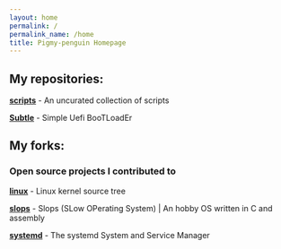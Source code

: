 ```yaml
---
layout: home
permalink: /
permalink_name: /home
title: Pigmy-penguin Homepage
---
```


## My repositories:

[**scripts**](https://github.com/Pigmy-penguin/scripts) - An uncurated collection of scripts

[**Subtle**](https://github.com/Pigmy-penguin/Subtle) - Simple Uefi BooTLoadEr

## My forks:
### Open source projects I contributed to

[**linux**](https://github.com/Pigmy-penguin/linux) - Linux kernel source tree

[**slops**](https://github.com/Pigmy-penguin/slops) - Slops (SLow OPerating System) | An hobby OS written in C and assembly

[**systemd**](https://github.com/Pigmy-penguin/systemd) - The systemd System and Service Manager 

